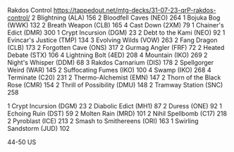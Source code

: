 Rakdos Control
https://tappedout.net/mtg-decks/31-07-23-qrP-rakdos-control/
2 Blightning (ALA) 156
2 Bloodfell Caves (NEO) 264
1 Bojuka Bog (WWK) 132
2 Breath Weapon (CLB) 165
4 Cast Down (2XM) 79
1 Chainer's Edict (DMR) 300
1 Crypt Incursion (DGM) 23
2 Debt to the Kami (NEO) 92
1 Evincar's Justice (TMP) 134
3 Evolving Wilds (VOW) 263
2 Fang Dragon (CLB) 173
2 Forgotten Cave (ONS) 317
2 Gurmag Angler (FRF) 72
2 Heated Debate (STX) 106
4 Lightning Bolt (4ED) 208
4 Mountain (IKO) 269
2 Night's Whisper (DDM) 68
3 Rakdos Carnarium (DIS) 178
2 Spellgorger Weird (WAR) 145
2 Suffocating Fumes (IKO) 100
4 Swamp (IKO) 268
4 Terminate (C20) 231
2 Thermo-Alchemist (EMN) 147
2 Thorn of the Black Rose (CMR) 154
2 Thrill of Possibility (DMU) 148
2 Tramway Station (SNC) 258

1 Crypt Incursion (DGM) 23
2 Diabolic Edict (MH1) 87
2 Duress (ONE) 92
1 Echoing Ruin (DST) 59
2 Molten Rain (MRD) 101
2 Nihil Spellbomb (C17) 218
2 Pyroblast (ICE) 213
2 Smash to Smithereens (ORI) 163
1 Swirling Sandstorm (JUD) 102

44-50 US
